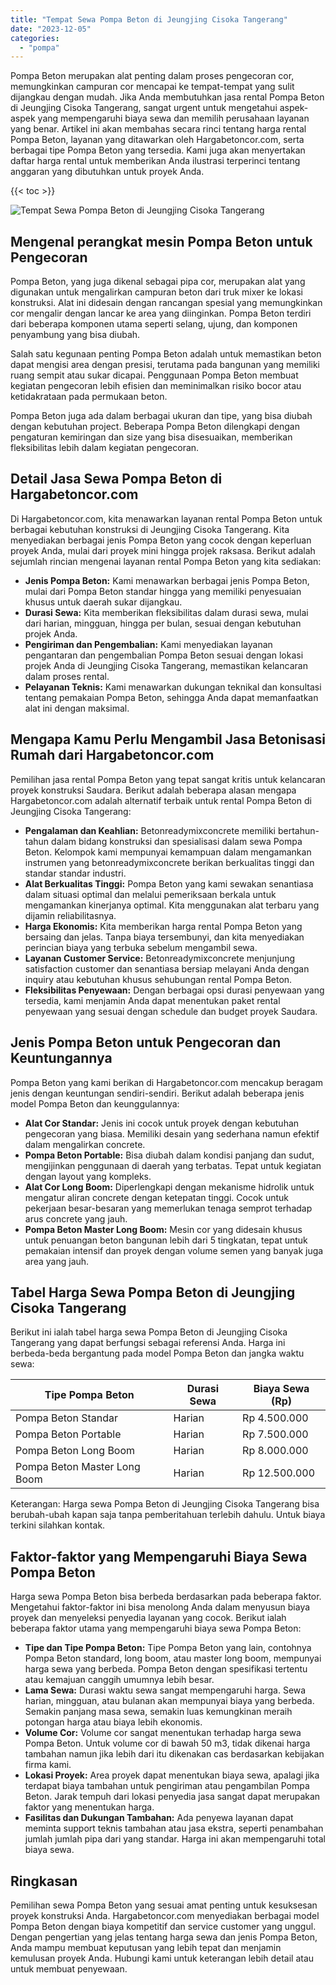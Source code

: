 ```yaml
---
title: "Tempat Sewa Pompa Beton di Jeungjing Cisoka Tangerang"
date: "2023-12-05"
categories: 
  - "pompa"
---
```




Pompa Beton merupakan alat penting dalam proses pengecoran cor, memungkinkan campuran cor mencapai ke tempat-tempat yang sulit dijangkau dengan mudah. Jika Anda membutuhkan jasa rental Pompa Beton di Jeungjing Cisoka Tangerang, sangat urgent untuk mengetahui aspek-aspek yang mempengaruhi biaya sewa dan memilih perusahaan layanan yang benar. Artikel ini akan membahas secara rinci tentang harga rental Pompa Beton, layanan yang ditawarkan oleh Hargabetoncor.com, serta berbagai tipe Pompa Beton yang tersedia. Kami juga akan menyertakan daftar harga rental untuk memberikan Anda ilustrasi terperinci tentang anggaran yang dibutuhkan untuk proyek Anda.

{{< toc >}}

![Tempat Sewa Pompa Beton di Jeungjing Cisoka Tangerang](https://hargareadymixid.github.io/pompa/concrete-pump%20(6).png)

## Mengenal perangkat mesin Pompa Beton untuk Pengecoran

Pompa Beton, yang juga dikenal sebagai pipa cor, merupakan alat yang digunakan untuk mengalirkan campuran beton dari truk mixer ke lokasi konstruksi. Alat ini didesain dengan rancangan spesial yang memungkinkan cor mengalir dengan lancar ke area yang diinginkan. Pompa Beton terdiri dari beberapa komponen utama seperti selang, ujung, dan komponen penyambung yang bisa diubah.

Salah satu kegunaan penting Pompa Beton adalah untuk memastikan beton dapat mengisi area dengan presisi, terutama pada bangunan yang memiliki ruang sempit atau sukar dicapai. Penggunaan Pompa Beton membuat kegiatan pengecoran lebih efisien dan meminimalkan risiko bocor atau ketidakrataan pada permukaan beton.

Pompa Beton juga ada dalam berbagai ukuran dan tipe, yang bisa diubah dengan kebutuhan project. Beberapa Pompa Beton dilengkapi dengan pengaturan kemiringan dan size yang bisa disesuaikan, memberikan fleksibilitas lebih dalam kegiatan pengecoran.

## Detail Jasa Sewa Pompa Beton di Hargabetoncor.com

Di Hargabetoncor.com, kita menawarkan layanan rental Pompa Beton untuk berbagai kebutuhan konstruksi di Jeungjing Cisoka Tangerang. Kita menyediakan berbagai jenis Pompa Beton yang cocok dengan keperluan proyek Anda, mulai dari proyek mini hingga projek raksasa. Berikut adalah sejumlah rincian mengenai layanan rental Pompa Beton yang kita sediakan:

- **Jenis Pompa Beton:** Kami menawarkan berbagai jenis Pompa Beton, mulai dari Pompa Beton standar hingga yang memiliki penyesuaian khusus untuk daerah sukar dijangkau.
- **Durasi Sewa:** Kita memberikan fleksibilitas dalam durasi sewa, mulai dari harian, mingguan, hingga per bulan, sesuai dengan kebutuhan projek Anda.
- **Pengiriman dan Pengembalian:** Kami menyediakan layanan pengantaran dan pengembalian Pompa Beton sesuai dengan lokasi projek Anda di Jeungjing Cisoka Tangerang, memastikan kelancaran dalam proses rental.
- **Pelayanan Teknis:** Kami menawarkan dukungan teknikal dan konsultasi tentang pemakaian Pompa Beton, sehingga Anda dapat memanfaatkan alat ini dengan maksimal.

## Mengapa Kamu Perlu Mengambil Jasa Betonisasi Rumah dari Hargabetoncor.com

Pemilihan jasa rental Pompa Beton yang tepat sangat kritis untuk kelancaran proyek konstruksi Saudara. Berikut adalah beberapa alasan mengapa Hargabetoncor.com adalah alternatif terbaik untuk rental Pompa Beton di Jeungjing Cisoka Tangerang:

- **Pengalaman dan Keahlian:** Betonreadymixconcrete memiliki bertahun-tahun dalam bidang konstruksi dan spesialisasi dalam sewa Pompa Beton. Kelompok kami mempunyai kemampuan dalam mengamankan instrumen yang betonreadymixconcrete berikan berkualitas tinggi dan standar standar industri.
- **Alat Berkualitas Tinggi:** Pompa Beton yang kami sewakan senantiasa dalam situasi optimal dan melalui pemeriksaan berkala untuk mengamankan kinerjanya optimal. Kita menggunakan alat terbaru yang dijamin reliabilitasnya.
- **Harga Ekonomis:** Kita memberikan harga rental Pompa Beton yang bersaing dan jelas. Tanpa biaya tersembunyi, dan kita menyediakan perincian biaya yang terbuka sebelum mengambil sewa.
- **Layanan Customer Service:** Betonreadymixconcrete menjunjung satisfaction customer dan senantiasa bersiap melayani Anda dengan inquiry atau kebutuhan khusus sehubungan rental Pompa Beton.
- **Fleksibilitas Penyewaan:** Dengan berbagai opsi durasi penyewaan yang tersedia, kami menjamin Anda dapat menentukan paket rental penyewaan yang sesuai dengan schedule dan budget proyek Saudara.

## Jenis Pompa Beton untuk Pengecoran dan Keuntungannya

Pompa Beton yang kami berikan di Hargabetoncor.com mencakup beragam jenis dengan keuntungan sendiri-sendiri. Berikut adalah beberapa jenis model Pompa Beton dan keunggulannya:

- **Alat Cor Standar:** Jenis ini cocok untuk proyek dengan kebutuhan pengecoran yang biasa. Memiliki desain yang sederhana namun efektif dalam mengalirkan concrete.
- **Pompa Beton Portable:** Bisa diubah dalam kondisi panjang dan sudut, mengijinkan penggunaan di daerah yang terbatas. Tepat untuk kegiatan dengan layout yang kompleks.
- **Alat Cor Long Boom:** Diperlengkapi dengan mekanisme hidrolik untuk mengatur aliran concrete dengan ketepatan tinggi. Cocok untuk pekerjaan besar-besaran yang memerlukan tenaga semprot terhadap arus concrete yang jauh.
- **Pompa Beton Master Long Boom:** Mesin cor yang didesain khusus untuk penuangan beton bangunan lebih dari 5 tingkatan, tepat untuk pemakaian intensif dan proyek dengan volume semen yang banyak juga area yang jauh.

## Tabel Harga Sewa Pompa Beton di Jeungjing Cisoka Tangerang

Berikut ini ialah tabel harga sewa Pompa Beton di Jeungjing Cisoka Tangerang yang dapat berfungsi sebagai referensi Anda. Harga ini berbeda-beda bergantung pada model Pompa Beton dan jangka waktu sewa:

| Tipe Pompa Beton | Durasi Sewa | Biaya Sewa (Rp) |
| --- | --- | --- |
| Pompa Beton Standar | Harian | Rp 4.500.000 |
| Pompa Beton Portable | Harian | Rp 7.500.000 |
| Pompa Beton Long Boom | Harian | Rp 8.000.000 |
| Pompa Beton Master Long Boom | Harian | Rp 12.500.000 |

Keterangan: Harga sewa Pompa Beton di Jeungjing Cisoka Tangerang bisa berubah-ubah kapan saja tanpa pemberitahuan terlebih dahulu. Untuk biaya terkini silahkan kontak.

## Faktor-faktor yang Mempengaruhi Biaya Sewa Pompa Beton

Harga sewa Pompa Beton bisa berbeda berdasarkan pada beberapa faktor. Mengetahui faktor-faktor ini bisa menolong Anda dalam menyusun biaya proyek dan menyeleksi penyedia layanan yang cocok. Berikut ialah beberapa faktor utama yang mempengaruhi biaya sewa Pompa Beton:

- **Tipe dan Tipe Pompa Beton:** Tipe Pompa Beton yang lain, contohnya Pompa Beton standard, long boom, atau master long boom, mempunyai harga sewa yang berbeda. Pompa Beton dengan spesifikasi tertentu atau kemajuan canggih umumnya lebih besar.
- **Lama Sewa:** Durasi waktu sewa sangat mempengaruhi harga. Sewa harian, mingguan, atau bulanan akan mempunyai biaya yang berbeda. Semakin panjang masa sewa, semakin luas kemungkinan meraih potongan harga atau biaya lebih ekonomis.
- **Volume Cor:** Volume cor sangat menentukan terhadap harga sewa Pompa Beton. Untuk volume cor di bawah 50 m3, tidak dikenai harga tambahan namun jika lebih dari itu dikenakan cas berdasarkan kebijakan firma kami.
- **Lokasi Proyek:** Area proyek dapat menentukan biaya sewa, apalagi jika terdapat biaya tambahan untuk pengiriman atau pengambilan Pompa Beton. Jarak tempuh dari lokasi penyedia jasa sangat dapat merupakan faktor yang menentukan harga.
- **Fasilitas dan Dukungan Tambahan:** Ada penyewa layanan dapat meminta support teknis tambahan atau jasa ekstra, seperti penambahan jumlah jumlah pipa dari yang standar. Harga ini akan mempengaruhi total biaya sewa.

## Ringkasan

Pemilihan sewa Pompa Beton yang sesuai amat penting untuk kesuksesan proyek konstruksi Anda. Hargabetoncor.com menyediakan berbagai model Pompa Beton dengan biaya kompetitif dan service customer yang unggul. Dengan pengertian yang jelas tentang harga sewa dan jenis Pompa Beton, Anda mampu membuat keputusan yang lebih tepat dan menjamin kemulusan proyek Anda. Hubungi kami untuk keterangan lebih detail atau untuk membuat penyewaan.
